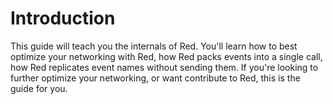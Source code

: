 # Introduction

This guide will teach you the internals of Red. You'll learn how to best optimize your networking with Red, how Red packs events into a single call, how Red replicates event names without sending them. If you're looking to further optimize your networking, or want contribute to Red, this is the guide for you.
